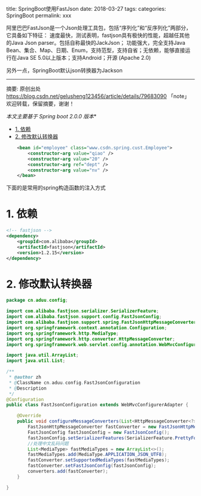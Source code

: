 title: SpringBoot使用FastJson
date: 2018-03-27
tags:
categories: SpringBoot
permalink: xxx

阿里巴巴FastJson是一个Json处理工具包，包括“序列化”和“反序列化”两部分，它具备如下特征： 
速度最快，测试表明，fastjson具有极快的性能，超越任其他的Java Json parser。包括自称最快的JackJson； 
功能强大，完全支持Java Bean、集合、Map、日期、Enum，支持范型，支持自省；无依赖，能够直接运行在Java SE 5.0以上版本；支持Android；开源 (Apache 2.0)

另外一点，SpringBoot默认json转换器为Jackson

---

摘要: 原创出处 https://blog.csdn.net/gelusheng123456/article/details/79683090 「note」欢迎转载，保留摘要，谢谢！

**本文主要基于 Spring boot 2.0.0* 版本** 

- [1. 依赖](https://github.com/vanpersl/note/blob/master/Spring/boot/Spring-boot_%E4%BF%AE%E6%94%B9%E9%BB%98%E8%AE%A4%E7%9A%84json%E8%BD%AC%E6%8D%A2%E5%99%A8.md#1-%E4%BE%9D%E8%B5%96)
- [2. 修改默认转换器](
https://github.com/vanpersl/note/blob/master/Spring/boot/Spring-boot_%E4%BF%AE%E6%94%B9%E9%BB%98%E8%AE%A4%E7%9A%84json%E8%BD%AC%E6%8D%A2%E5%99%A8.md#2-%E6%A0%B9%E6%8D%AE%E7%B4%A2%E5%BC%95index%E6%B3%A8%E5%85%A5)


```xml
    <bean id="employee" class="www.csdn.spring.cust.Employee">  
        <constructor-arg value="qiao" />  
        <constructor-arg value="20" />  
        <constructor-arg ref="dept" />  
        <constructor-arg value="nv" />  
    </bean>  
```

下面的是常用的spring构造函数的注入方式
# 1. 依赖
```xml
<!-- fastjson -->
<dependency>
    <groupId>com.alibaba</groupId>
    <artifactId>fastjson</artifactId>
    <version>1.2.15</version>
</dependency>
```

# 2. 修改默认转换器

```Java
package cn.aduu.config;

import com.alibaba.fastjson.serializer.SerializerFeature;
import com.alibaba.fastjson.support.config.FastJsonConfig;
import com.alibaba.fastjson.support.spring.FastJsonHttpMessageConverter;
import org.springframework.context.annotation.Configuration;
import org.springframework.http.MediaType;
import org.springframework.http.converter.HttpMessageConverter;
import org.springframework.web.servlet.config.annotation.WebMvcConfigurerAdapter;

import java.util.ArrayList;
import java.util.List;

/**
 * @author zh
 * @ClassName cn.aduu.config.FastJsonConfiguration
 * @Description
 */
@Configuration
public class FastJsonConfiguration extends WebMvcConfigurerAdapter {

    @Override
    public void configureMessageConverters(List<HttpMessageConverter<?>> converters) {
        FastJsonHttpMessageConverter fastConverter = new FastJsonHttpMessageConverter();
        FastJsonConfig fastJsonConfig = new FastJsonConfig();
        fastJsonConfig.setSerializerFeatures(SerializerFeature.PrettyFormat);
        //处理中文乱码问题
        List<MediaType> fastMediaTypes = new ArrayList<>();
        fastMediaTypes.add(MediaType.APPLICATION_JSON_UTF8);
        fastConverter.setSupportedMediaTypes(fastMediaTypes);
        fastConverter.setFastJsonConfig(fastJsonConfig);
        converters.add(fastConverter);
    }

}
```
